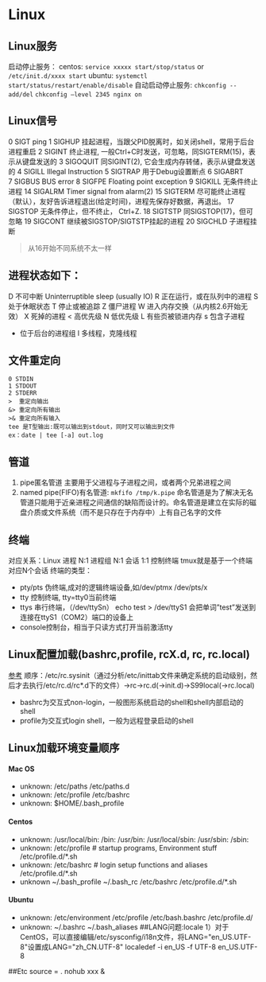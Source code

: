 # Linux
## Linux服务
启动停止服务：
centos: `service xxxxx start/stop/status` or `/etc/init.d/xxxx start`
ubuntu: `systemctl start/status/restart/enable/disable`
自动启动停止服务:
`chkconfig --add/del`
`chkconfig –level 2345 nginx on`
## Linux信号
0   SIGT        ping
1   SIGHUP      挂起进程，当跟父PID脱离时，如关闭shell，常用于后台进程重启
2   SIGINT      终止进程, 一般Ctrl+C时发送，可忽略，同SIGTERM(15)，表示从键盘发送的
3   SIGOQUIT    同SIGINT(2), 它会生成内存转储，表示从键盘发送的
4   SIGILL      Illegal Instruction
5   SIGTRAP     用于Debug设置断点
6   SIGABRT     
7   SIGBUS      BUS error
8   SIGFPE      Floating point exception
9   SIGKILL     无条件终止进程
14  SIGALRM     Timer signal from alarm(2)
15  SIGTERM     尽可能终止进程（默认），友好告诉进程退出(给定时间)，进程先保存好数据，再退出。
17  SIGSTOP     无条件停止，但不终止，  Ctrl+Z.
18  SIGTSTP     同SIGSTOP(17)，但可忽略
19  SIGCONT     继续被SIGSTOP/SIGTSTP挂起的进程
20  SIGCHLD     子进程挂断
> 从16开始不同系统不太一样

## 进程状态如下：
D    不可中断     Uninterruptible sleep (usually IO)
R    正在运行，或在队列中的进程
S    处于休眠状态
T    停止或被追踪
Z    僵尸进程
W    进入内存交换（从内核2.6开始无效）
X    死掉的进程
<    高优先级
N    低优先级
L    有些页被锁进内存
s    包含子进程
+    位于后台的进程组
l    多线程，克隆线程

## 文件重定向
```
0 STDIN
1 STDOUT
2 STDERR
>  重定向输出
&> 重定向所有输出
>& 重定向所有输入
tee 是T型输出:既可以输出到stdout，同时又可以输出到文件
ex：date | tee [-a] out.log
```
## 管道
1. pipe匿名管道
    主要用于父进程与子进程之间，或者两个兄弟进程之间
2. named pipe(FIFO)有名管道: `mkfifo /tmp/k.pipe`
    命名管道是为了解决无名管道只能用于近亲进程之间通信的缺陷而设计的。命名管道是建立在实际的磁盘介质或文件系统（而不是只存在于内存中）上有自己名字的文件
## 终端
对应关系：Linux 进程 N:1 进程组 N:1 会话 1:1 控制终端
tmux就是基于一个终端对应N个会话
终端的类型：
- pty/pts  伪终端,成对的逻辑终端设备,如/dev/ptmx /dev/pts/x
- tty    控制终端, tty=tty0当前终端
- ttys   串行终端，（/dev/ttySn）
    echo test > /dev/ttyS1 会把单词”test”发送到连接在ttyS1（COM2）端口的设备上
- console控制台，相当于只读方式打开当前激活tty
## Linux配置加载(bashrc,profile, rcX.d, rc, rc.local)
[参考](https://www.jianshu.com/p/020f3d02f538)
 顺序：/etc/rc.sysinit（通过分析/etc/inittab文件来确定系统的启动级别，然后才去执行/etc/rc.d/rc*.d下的文件）->rc->rc.d(->init.d)->S99local(->rc.local)
- bashrc为交互式non-login，一般图形系统启动的shell和shell内部启动的shell
- profile为交互式login shell，一般为远程登录启动的shell
## Linux加载环境变量顺序
#### Mac OS
- unknown:
    /etc/paths
        /etc/paths.d
- unknown:
    /etc/profile
        /etc/bashrc
- unknown:
    $HOME/.bash_profile
#### Centos
- unknown:
    /usr/local/bin:
    /bin:
    /usr/bin:
    /usr/local/sbin:
    /usr/sbin:
    /sbin:
- unknown:
    /etc/profile # startup programs, Environment stuff
        /etc/profile.d/*.sh
- unknown:
    /etc/bashrc # login setup functions and aliases
        /etc/profile.d/*.sh
-  unknown
    ~/.bash_profile
        ~/.bash_rc
            /etc/bashrc
                /etc/profile.d/*.sh

#### Ubuntu
- unknown:
    /etc/environment
    /etc/profile
        /etc/bash.bashrc
        /etc/profile.d/
- unknown:
    ~/.bashrc
        ~/.bash_aliases
##LANG问题:locale
1）对于CentOS，可以直接编辑/etc/sysconfig/i18n文件，将LANG="en_US.UTF-8"设置成LANG="zh_CN.UTF-8"
localedef -i en_US -f UTF-8 en_US.UTF-8

##Etc
source = .
nohub xxx &
